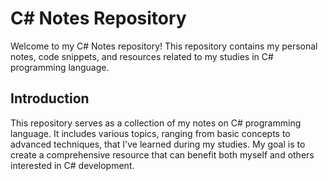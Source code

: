 # C# Notes Repository

Welcome to my C# Notes repository! This repository contains my personal notes, code snippets, and resources related to my studies in C# programming language.

## Introduction

This repository serves as a collection of my notes on C# programming language. It includes various topics, ranging from basic concepts to advanced techniques, that I've learned during my studies. My goal is to create a comprehensive resource that can benefit both myself and others interested in C# development.
